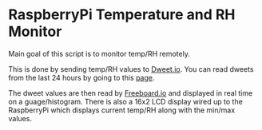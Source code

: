 # RaspberryPi Temperature and RH Monitor

Main goal of this script is to monitor temp/RH remotely. 

This is done by sending temp/RH values to [Dweet.io](http://dweet.io). You can read dweets from the last 24 hours by going to this [page](https://dweet.io/get/dweets/for/TentMonitor). 

The dweet values are then read by [Freeboard.io](http://freeboard.io) and displayed in real time on a guage/histogram. There is also a 16x2 LCD display wired up to the RaspberryPi which displays current temp/RH along with the min/max values. 
